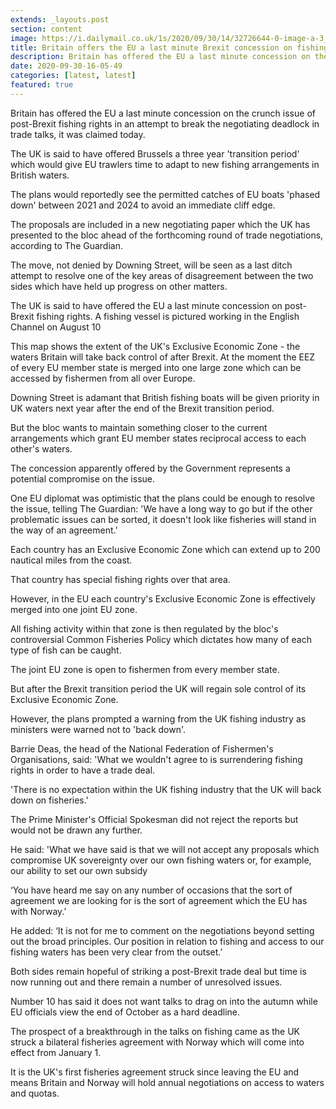 ```yaml
---
extends: _layouts.post
section: content
image: https://i.dailymail.co.uk/1s/2020/09/30/14/32726644-0-image-a-3_1601474031699.jpg 
title: Britain offers the EU a last minute Brexit concession on fishing 
description: Britain has offered the EU a last minute concession on the crunch issue of post-Brexit fishing rights in an attempt to break the negotiating deadlock in trade talks, it was claimed today. 
date: 2020-09-30-16-05-49 
categories: [latest, latest] 
featured: true 
--- 
```

Britain has offered the EU a last minute concession on the crunch issue of post-Brexit fishing rights in an attempt to break the negotiating deadlock in trade talks, it was claimed today. 

The UK is said to have offered Brussels a three year 'transition period' which would give EU trawlers time to adapt to new fishing arrangements in British waters. 

The plans would reportedly see the permitted catches of EU boats 'phased down' between 2021 and 2024 to avoid an immediate cliff edge. 

The proposals are included in a new negotiating paper which the UK has presented to the bloc ahead of the forthcoming round of trade negotiations, according to The Guardian. 

The move, not denied by Downing Street, will be seen as a last ditch attempt to resolve one of the key areas of disagreement between the two sides which have held up progress on other matters.  

The UK is said to have offered the EU a last minute concession on post-Brexit fishing rights. A fishing vessel is pictured working in the English Channel on August 10 

This map shows the extent of the UK's Exclusive Economic Zone - the waters Britain will take back control of after Brexit. At the moment the EEZ of every EU member state is merged into one large zone which can be accessed by fishermen from all over Europe.

Downing Street is adamant that British fishing boats will be given priority in UK waters next year after the end of the Brexit transition period. 

But the bloc wants to maintain something closer to the current arrangements which grant EU member states reciprocal access to each other's waters. 

The concession apparently offered by the Government represents a potential compromise on the issue. 

One EU diplomat was optimistic that the plans could be enough to resolve the issue, telling The Guardian: 'We have a long way to go but if the other problematic issues can be sorted, it doesn't look like fisheries will stand in the way of an agreement.'  

Each country has an Exclusive Economic Zone which can extend up to 200 nautical miles from the coast. 

That country has special fishing rights over that area. 

However, in the EU each country's Exclusive Economic Zone is effectively merged into one joint EU zone. 

All fishing activity within that zone is then regulated by the bloc's controversial Common Fisheries Policy which dictates how many of each type of fish can be caught.

The joint EU zone is open to fishermen from every member state. 

But after the Brexit transition period the UK will regain sole control of its Exclusive Economic Zone. 

However, the plans prompted a warning from the UK fishing industry as ministers were warned not to 'back down'. 

Barrie Deas, the head of the National Federation of Fishermen's Organisations, said: 'What we wouldn't agree to is surrendering fishing rights in order to have a trade deal.

'There is no expectation within the UK fishing industry that the UK will back down on fisheries.'

The Prime Minister's Official Spokesman did not reject the reports but would not be drawn any further. 

He said: 'What we have said is that we will not accept any proposals which compromise UK sovereignty over our own fishing waters or, for example, our ability to set our own subsidy

‘You have heard me say on any number of occasions that the sort of agreement we are looking for is the sort of agreement which the EU has with Norway.’

He added: ‘It is not for me to comment on the negotiations beyond setting out the broad principles. Our position in relation to fishing and access to our fishing waters has been very clear from the outset.’

Both sides remain hopeful of striking a post-Brexit trade deal but time is now running out and there remain a number of unresolved issues. 

Number 10 has said it does not want talks to drag on into the autumn while EU officials view the end of October as a hard deadline.  

The prospect of a breakthrough in the talks on fishing came as the UK struck a bilateral fisheries agreement with Norway which will come into effect from January 1. 

It is the UK's first fisheries agreement struck since leaving the EU and means Britain and Norway will hold annual negotiations on access to waters and quotas.

